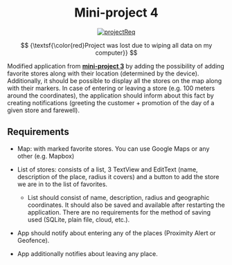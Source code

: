 <div align="center">
<h1>Mini-project 4</h1>
</div>

<div align="center">

[![projectReq](https://img.shields.io/badge/Requirements-in_Polish-purple)](https://github.com/mbednarek98/School-Projects/blob/master/SMB/SMB4/assets/mini-projekt4.pdf)

</div>

$$ 
{\textsf{\color{red}Project  was lost due  to wiping  all  data on  my computer}}
$$
    

Modified application from **[mini-project 3](https://github.com/mbednarek98/School-Projects/blob/master/SMB/SMB1)** by adding the possibility of adding favorite stores along with their location (determined by the device). Additionally, it should be possible to display all the stores on the map along with their markers. In case of entering or leaving a store (e.g. 100 meters around the coordinates), the application should inform about this fact by creating notifications (greeting the customer + promotion of the day of a given store and farewell).

## Requirements

- Map: with marked favorite stores. You can use Google Maps or any other (e.g. Mapbox)

- List of stores: consists of a list, 3 TextView and EditText (name, description of the place, radius it covers) and a button to add the store we are in to the list of favorites.
    - List should consist of name, description, radius and geographic coordinates. It should also be saved and available after restarting the application. There are no requirements for the method of saving used (SQLite, plain file, cloud, etc.).

- App should notify about entering any of the places (Proximity Alert or Geofence).

- App additionally notifies about leaving any place.


